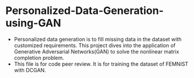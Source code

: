 # Personalized-Data-Generation-using-GAN

* Personalized data generation is to fill missing data in the dataset with customized requirements. This project dives into the application of Generative Adversarial Networks(GAN) to solve the nonlinear matrix completion problem.
* This file is for code peer review. It is for training the dataset of FEMNIST with DCGAN. 
